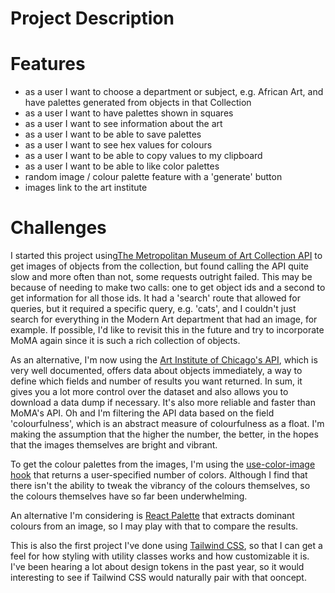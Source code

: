# Project Description


# Features
- as a user I want to choose a department or subject, e.g. African Art, and have palettes generated from objects in that Collection
- as a user I want to have palettes shown in squares
- as a user I want to see information about the art
- as a user I want to be able to save palettes
- as a user I want to see hex values for colours
- as a user I want to be able to copy values to my clipboard
- as a user I want to be able to like color palettes
- random image / colour palette feature with a 'generate' button
- images link to the art institute

# Challenges
I started this project using[The Metropolitan Museum of Art Collection API](https://github.com/metmuseum/) to get images of objects from the collection, but
found calling the API quite slow and more often than not, some requests outright failed. This may be because of needing to make two calls: one to get
object ids and a second to get information for all those ids. It had a 'search' route that allowed for queries, but it required a specific query, e.g. 'cats', and I couldn't just search for everything in the Modern Art department that had an image, for example. If possible, I'd like to revisit this in the future and try to incorporate MoMA again since it is such a rich collection of objects.

As an alternative, I'm now using the [Art Institute of Chicago's API](https://api.artic.edu/docs), which is very well documented, offers data about objects
immediately, a way to define which fields and number of results you want returned. In sum, it gives you a lot more control over the dataset and also allows you to download a data dump if necessary. It's also more reliable and faster than MoMA's API. Oh and I'm filtering the API data based on the field 'colourfulness', which is an abstract measure of colourfulness as a float. I'm making the assumption that the higher the number, the better, in the hopes that the images themselves are bright and vibrant.

To get the colour palettes from the images, I'm using the [use-color-image hook](https://github.com/jeffersonlicet/use-image-color) that returns a user-specified number of colors. Although I find that there isn't the ability to tweak the vibrancy of the colours themselves, so the colours themselves have so far been underwhelming. 

An alternative I'm considering is [React Palette](https://github.com/leonardokl/react-palette) that extracts dominant colours from an image, so I may play with that to compare the results.

This is also the first project I've done using [Tailwind CSS](https://tailwindcss.com), so that I can get a feel for how styling with utility classes works and how customizable it is. I've been hearing a lot about design tokens in the past year, so it would interesting to see if Tailwind CSS would naturally pair with that ooncept.